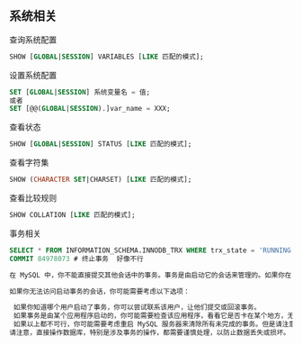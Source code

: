 ## 系统相关

查询系统配置

```sql
SHOW [GLOBAL|SESSION] VARIABLES [LIKE 匹配的模式];
```

设置系统配置

```sql
SET [GLOBAL|SESSION] 系统变量名 = 值;
或者 
SET [@@(GLOBAL|SESSION).]var_name = XXX;
```

查看状态

```sql
SHOW [GLOBAL|SESSION] STATUS [LIKE 匹配的模式];
```

查看字符集

```sql
SHOW (CHARACTER SET|CHARSET) [LIKE 匹配的模式];
```

查看比较规则

```sql
SHOW COLLATION [LIKE 匹配的模式];
```

事务相关

```sql
SELECT * FROM INFORMATION_SCHEMA.INNODB_TRX WHERE trx_state = 'RUNNING';
COMMIT 84978073 # 终止事务  好像不行

在 MySQL 中，你不能直接提交其他会话中的事务。事务是由启动它的会话来管理的。如果你在 INFORMATION_SCHEMA.INNODB_TRX 表中看到一个运行中的事务，那么这个事务必须由启动它的会话来提交或回滚。

如果你无法访问启动事务的会话，你可能需要考虑以下选项：

 如果你知道哪个用户启动了事务，你可以尝试联系该用户，让他们提交或回滚事务。
 如果事务是由某个应用程序启动的，你可能需要检查该应用程序，看看它是否卡在某个地方，无法提交或回滚事务。
 如果以上都不可行，你可能需要考虑重启 MySQL 服务器来清除所有未完成的事务。但是请注意，这应该是最后的手段，因为它可能会影响到其他用户和应用程序。
请注意，直接操作数据库，特别是涉及事务的操作，都需要谨慎处理，以防止数据丢失或损坏。
```

